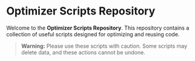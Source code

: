 # Optimizer Scripts Repository

Welcome to the **Optimizer Scripts Repository**. This repository contains a collection of useful scripts designed for optimizing and reusing code.

> **Warning:** Please use these scripts with caution. Some scripts may delete data, and these actions cannot be undone.

